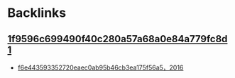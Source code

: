 
# Backlinks
## [1f9596c699490f40c280a57a68a0e84a779fc8d1](1f9596c699490f40c280a57a68a0e84a779fc8d1.md)
- [f6e443593352720eaec0ab95b46cb3ea175f56a5，2016](f6e443593352720eaec0ab95b46cb3ea175f56a5，2016.md)

